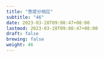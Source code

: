 ```yaml
---
title: "菩提分相应"
subtitle: "46"
date: 2023-03-28T09:08:47+08:00
lastmod: 2023-03-28T09:08:47+08:00
draft: false
brewing: false
weight: 46
---
```


